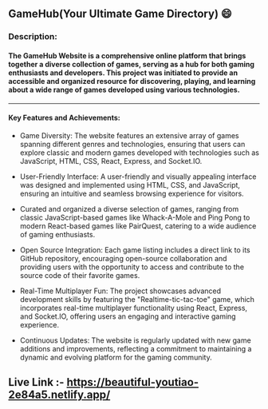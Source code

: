 ## GameHub(Your Ultimate Game Directory) 😄

### Description:

#### The GameHub Website is a comprehensive online platform that brings together a diverse collection of games, serving as a hub for both gaming enthusiasts and developers. This project was initiated to provide an accessible and organized resource for discovering, playing, and learning about a wide range of games developed using various technologies.

---

#### Key Features and Achievements:

- Game Diversity: The website features an extensive array of games spanning different genres and technologies, ensuring that users can explore classic and modern games developed with technologies such as JavaScript, HTML, CSS, React, Express, and Socket.IO.

- User-Friendly Interface: A user-friendly and visually appealing interface was designed and implemented using HTML, CSS, and JavaScript, ensuring an intuitive and seamless browsing experience for visitors.

- Curated and organized a diverse selection of games, ranging from classic JavaScript-based games like Whack-A-Mole and Ping Pong to modern React-based games like PairQuest, catering to a wide audience of gaming enthusiasts.

- Open Source Integration: Each game listing includes a direct link to its GitHub repository, encouraging open-source collaboration and providing users with the opportunity to access and contribute to the source code of their favorite games.

- Real-Time Multiplayer Fun: The project showcases advanced development skills by featuring the "Realtime-tic-tac-toe" game, which incorporates real-time multiplayer functionality using React, Express, and Socket.IO, offering users an engaging and interactive gaming experience.

- Continuous Updates: The website is regularly updated with new game additions and improvements, reflecting a commitment to maintaining a dynamic and evolving platform for the gaming community.

## Live Link :- https://beautiful-youtiao-2e84a5.netlify.app/
